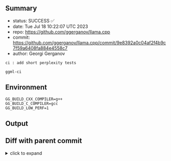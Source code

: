 ## Summary

- status: SUCCESS ✅
- date:   Tue Jul 18 10:22:07 UTC 2023
- repo:   https://github.com/ggerganov/llama.cpp
- commit: https://github.com/ggerganov/llama.cpp/commit/9e8392a0c04af2f4b9c7f59a6408fa884e4558c7
- author: Georgi Gerganov
```
ci : add short perplexity tests

ggml-ci
```

## Environment

```
GG_BUILD_CXX_COMPILER=g++
GG_BUILD_C_COMPILER=gcc
GG_BUILD_LOW_PERF=1
```

## Output

## Diff with parent commit

<details><summary>click to expand</summary>

```diff
--- /home/ggml/results/llama.cpp/3d/90f9f16610a1c9f44257f4b8e282e6bb51985a/ggml-0-x86-cpu-low-perf/stdall	2023-07-18 08:58:43.218019916 +0000
+++ /home/ggml/results/llama.cpp/9e/8392a0c04af2f4b9c7f59a6408fa884e4558c7/ggml-0-x86-cpu-low-perf/stdall	2023-07-18 10:22:07.346281249 +0000
@@ -1,3 +1,6 @@
 mkdir: cannot create directory ‘/mnt/llama.cpp’: Permission denied
-0.00user 0.00system 0:00.00elapsed 80%CPU (0avgtext+0avgdata 3652maxresident)k
-8inputs+8outputs (0major+1079minor)pagefaults 0swaps
+rm: cannot remove '/home/ggml/results/llama.cpp/9e/8392a0c04af2f4b9c7f59a6408fa884e4558c7/ggml-0-x86-cpu-low-perf/*.log': No such file or directory
+rm: cannot remove '/home/ggml/results/llama.cpp/9e/8392a0c04af2f4b9c7f59a6408fa884e4558c7/ggml-0-x86-cpu-low-perf/*.exit': No such file or directory
+rm: cannot remove '/home/ggml/results/llama.cpp/9e/8392a0c04af2f4b9c7f59a6408fa884e4558c7/ggml-0-x86-cpu-low-perf/*.md': No such file or directory
+0.00user 0.00system 0:00.00elapsed 85%CPU (0avgtext+0avgdata 3756maxresident)k
+0inputs+8outputs (0major+1542minor)pagefaults 0swaps
```
</details>

